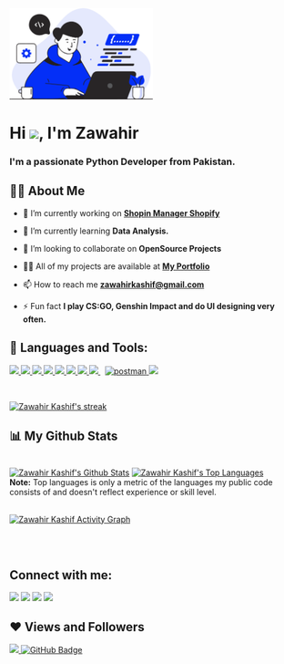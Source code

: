 <a href="#"><img width="50%" height="auto"  src="https://github.com/zawahirkashif/zawahirkashif/blob/478c1ffb7a9d0ab01c1502eb923073eae3f0cf95/images/02-512.png"/></a>

<h1 align="left">Hi <img src="https://raw.githubusercontent.com/MartinHeinz/MartinHeinz/master/wave.gif" width="30px">, I'm Zawahir</h1>
<h3 align="left">I'm a passionate Python Developer from Pakistan.</h3>


## 🙋‍♂️ About Me

- 🔭 I’m currently working on **[Shopin Manager Shopify](https://github.com/zawahirkashif/Shopin-Manager-Shopify)**

- 🌱 I’m currently learning **Data Analysis.**

- 👯 I’m looking to collaborate on **OpenSource Projects**

- 👨‍💻 All of my projects are available at **[My Portfolio](https://github.com/zawahirkashif)**

- 📫 How to reach me **zawahirkashif@gmail.com**

- ⚡ Fun fact **I play CS:GO, Genshin Impact and do UI designing very often.**

## 🚀 Languages and Tools:

<p align="left"> 
    <a href="https://www.java.com" target="_blank"> <img src="https://img.icons8.com/color/48/000000/java-coffee-cup-logo.png"/> </a>
    <a href="https://docs.microsoft.com/en-us/dotnet/csharp/" target="_blank"> <img src="https://img.icons8.com/color/48/000000/c-sharp-logo.png"/> </a> 
    <a href="https://developer.mozilla.org/en-US/docs/Web/JavaScript" target="_blank"> <img src="https://img.icons8.com/color/48/000000/javascript.png"/> </a> 
    <a href="https://www.w3.org/html/" target="_blank"> <img src="https://img.icons8.com/color/48/000000/html-5.png"/> </a> 
    <a href="https://www.w3schools.com/css/" target="_blank"> <img src="https://img.icons8.com/color/48/000000/css3.png"/> </a> 
    <a href="https://getbootstrap.com" target="_blank"> <img src="https://img.icons8.com/color/48/000000/bootstrap.png"/> </a> 
    <a href="https://www.python.org" target="_blank"> <img src="https://img.icons8.com/color/48/000000/python.png"/> </a> 
    <a style="padding-right:8px;" href="https://www.mysql.com/" target="_blank"> <img src="https://img.icons8.com/fluent/50/000000/mysql-logo.png"/> </a>
    <a href="https://postman.com" target="_blank"> <img src="https://www.vectorlogo.zone/logos/getpostman/getpostman-icon.svg" alt="postman" width="45" height="45"/> </a>   
    <a href="https://git-scm.com/" target="_blank"> <img src="https://img.icons8.com/color/48/000000/git.png"/> </a> 
    
</p>


<br/>

<p align="left">
    <a href="https://github.com/zawahirkashif/github-readme-streak-stats">
        <img title="🔥 Get streak stats for your profile at git.io/streak-stats" alt="Zawahir Kashif's streak" src="https://github-readme-streak-stats.herokuapp.com/?user=zawahirkashif&theme=black-ice&hide_border=true&stroke=0000&background=060A0CD0"/>
    </a>
</p>

## 📊 My Github Stats

  <br/>
    <a href="https://github.com/zawahirkashif/github-readme-stats"><img alt="Zawahir Kashif's Github Stats" src="https://github-readme-stats.vercel.app/api?username=zawahirkashif&show_icons=true&count_private=true&theme=react&hide_border=true&bg_color=0D1117" /></a>
  <a href="https://github.com/zawahirkashif/github-readme-stats"><img alt="Zawahir Kashif's Top Languages" src="https://github-readme-stats.vercel.app/api/top-langs/?username=zawahirkashif&langs_count=8&count_private=true&layout=compact&theme=react&hide_border=true&bg_color=0D1117" /></a>
  <br/>
  <b>Note:</b> Top languages is only a metric of the languages my public code consists of and doesn't reflect experience or skill level.


<br/>
<br/>

<a href="https://github.com/zawahirkashif/github-readme-activity-graph"><img alt="Zawahir Kashif Activity Graph" src="https://activity-graph.herokuapp.com/graph?username=zawahirkashif&bg_color=0D1117&color=5BCDEC&line=5BCDEC&point=FFFFFF&hide_border=true" /></a>

<br/>
<br/>

## Connect with me:
<p align="left">

<a href = "https://www.linkedin.com/in/muhammad-zawahir-kashif-a75946128/"><img src="https://img.icons8.com/fluent/48/000000/linkedin.png"/></a>
<a href = "https://twitter.com/SMZawahir1"><img src="https://img.icons8.com/fluent/48/000000/twitter.png"/></a>
<a href = "https://www.instagram.com/zawahir_kashif_/"><img src="https://img.icons8.com/fluent/48/000000/instagram-new.png"/></a>
<a href = "https://www.youtube.com/channel/UCRkBymd40iAcbzhfU5hy4Xw"><img src="https://img.icons8.com/color/48/000000/youtube-play.png"/></a>

</p>

## ❤ Views and Followers
<a href="https://github.com/Meghna-DAS/github-profile-views-counter">
    <img src="https://komarev.com/ghpvc/?username=zawahirkashif">
</a>
<a href="https://github.com/zawahirkashif?tab=followers"><img src="https://img.shields.io/github/followers/zawahirkashif?label=Followers&style=social" alt="GitHub Badge"></a>
